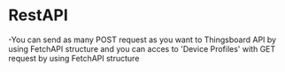 # RestAPI
  -You can send as many POST request as you want to Thingsboard API by using FetchAPI structure and you can acces to 'Device Profiles' with GET request by using FetchAPI structure

